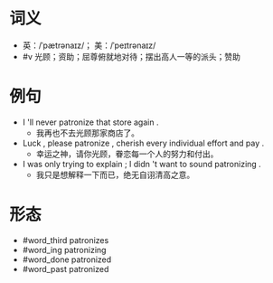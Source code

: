 # 词义
- 英：/ˈpætrənaɪz/； 美：/ˈpeɪtrənaɪz/
- #v 光顾；资助；屈尊俯就地对待；摆出高人一等的派头；赞助
# 例句
- I 'll never patronize that store again .
	- 我再也不去光顾那家商店了。
- Luck , please patronize , cherish every individual effort and pay .
	- 幸运之神，请你光顾，眷恋每一个人的努力和付出。
- I was only trying to explain ; I didn 't want to sound patronizing .
	- 我只是想解释一下而已，绝无自诩清高之意。
# 形态
- #word_third patronizes
- #word_ing patronizing
- #word_done patronized
- #word_past patronized
